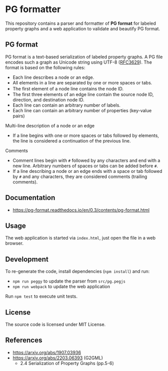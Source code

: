 # PG formatter

This repository contains a parser and formatter of **PG format** for labeled
property graphs and a web application to validate and beautify PG format.

## PG format

PG format is a text-based serialization of labeled property graphs. A PG file
encodes such a graph as Unicode string using UTF-8 ([RFC3629]). The format is
based on the following rules:

* Each line describes a node or an edge.
* All elements in a line are separated by one or more spaces or tabs.
* The first element of a node line contains the node ID.　
* The first three elements of an edge line contain the source node ID, direction, and destination node ID.
* Each line can contain an arbitrary number of labels.
* Each line can contain an arbitrary number of properties (key-value pairs)

Multi-line description of a node or an edge

* If a line begins with one or more spaces or tabs followed by elements, the line is considered a continuation of the previous line.

Comments

* Comment lines begin with `#` followed by any characters and end with a new line. Arbitrary numbers of spaces or tabs can be added before `#`.
* If a line describing a node or an edge ends with a space or tab followed by `#` and any characters, they are considered comments (trailing comments).

## Documentation

* https://pg-format.readthedocs.io/en/0.3/contents/pg-format.html

## Usage

The web application is started via `index.html`, just open the file in a web browser.

## Development

To re-generate the code, install dependencies (`npm install`) and run:

* `npm run peggy` to update the parser from `src/pg.pegjs`
* `npm run webpack` to update the web application

Run `npm test` to execute unit tests.

## License

The source code is licensed under MIT License.

## References

* https://arxiv.org/abs/1907.03936
* https://arxiv.org/abs/2203.06393 (G2GML)
  * 2.4 Serialization of Property Graphs (pp.5-6)

[RFC3629]: https://datatracker.ietf.org/doc/html/rfc3629
